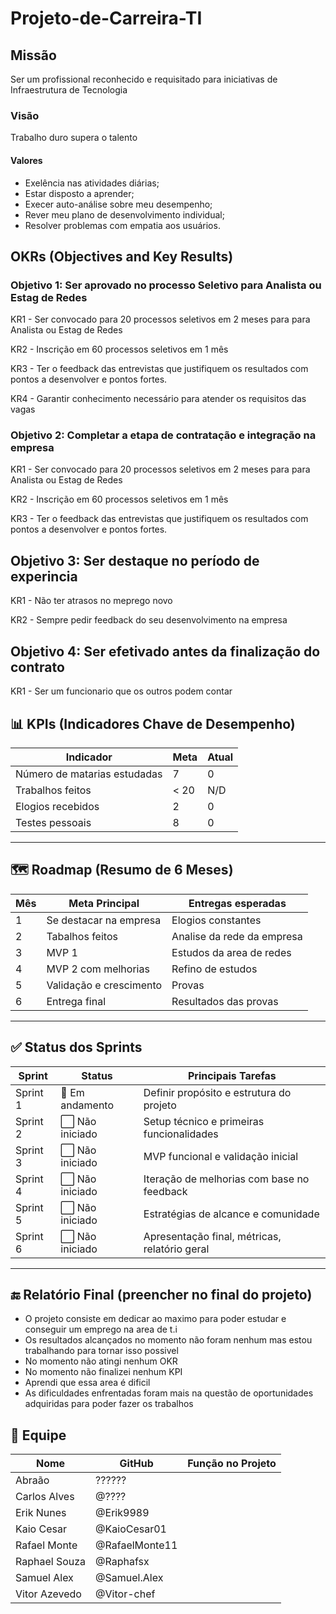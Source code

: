 # Projeto-de-Carreira-TI
## Missão
Ser um profissional reconhecido e requisitado para iniciativas de Infraestrutura de Tecnologia
### Visão
Trabalho duro supera o talento
#### Valores 
- Exelência nas atividades diárias;
- Estar disposto a aprender;
- Execer auto-análise sobre meu desempenho;
- Rever meu plano de desenvolvimento individual;
- Resolver problemas com empatia aos usuários.
## OKRs (Objectives and Key Results)

### Objetivo 1: Ser aprovado no processo Seletivo para Analista ou Estag de Redes

KR1 - Ser convocado para 20 processos seletivos em 2 meses para para Analista ou Estag de Redes

KR2 - Inscrição em 60 processos seletivos em 1 mês

KR3 - Ter o feedback das entrevistas que justifiquem os resultados com pontos a desenvolver e pontos fortes.

KR4 - Garantir conhecimento necessário para atender os requisitos das vagas

### Objetivo 2: Completar a etapa de contratação e integração na empresa

KR1 - Ser convocado para 20 processos seletivos em 2 meses para para Analista ou Estag de Redes

KR2 - Inscrição em 60 processos seletivos em 1 mês

KR3 - Ter o feedback das entrevistas que justifiquem os resultados com pontos a desenvolver e pontos fortes.

## Objetivo 3: Ser destaque no período de experincia
KR1 - Não ter atrasos no meprego novo

KR2 - Sempre pedir feedback do seu desenvolvimento na empresa

## Objetivo 4: Ser efetivado antes da finalização do contrato
KR1 - Ser um funcionario que os outros podem contar



## 📊 KPIs (Indicadores Chave de Desempenho)

| Indicador                | Meta          | Atual |
|--------------------------|---------------|--------|
| Número de matarias estudadas| 7           | 0      |
| Trabalhos feitos          | < 20          | N/D    |
| Elogios recebidos          | 2           | 0      |
| Testes pessoais     | 8                 | 0   |

---

## 🗺️ Roadmap (Resumo de 6 Meses)

| Mês | Meta Principal                         | Entregas esperadas                             |
|-----|-----------------------------------------|------------------------------------------------|
| 1   | Se destacar na empresa                    | Elogios constantes            |
| 2   | Tabalhos feitos                    | Analise da rede da empresa  |
| 3   | MVP 1                                   | Estudos da area de redes        |
| 4   | MVP 2 com melhorias                     | Refino de estudos                        |
| 5   | Validação e crescimento                 | Provas      |
| 6   | Entrega final            | Resultados das provas    |

---

## ✅ Status dos Sprints

| Sprint | Status | Principais Tarefas                                  |
|--------|--------|------------------------------------------------------|
| Sprint 1 | 🔄 Em andamento | Definir propósito e estrutura do projeto         |
| Sprint 2 | ⬜️ Não iniciado | Setup técnico e primeiras funcionalidades        |
| Sprint 3 | ⬜️ Não iniciado | MVP funcional e validação inicial               |
| Sprint 4 | ⬜️ Não iniciado | Iteração de melhorias com base no feedback      |
| Sprint 5 | ⬜️ Não iniciado | Estratégias de alcance e comunidade             |
| Sprint 6 | ⬜️ Não iniciado | Apresentação final, métricas, relatório geral   |

---

## 🔚 Relatório Final (preencher no final do projeto)

- O projeto consiste em dedicar ao maximo para poder estudar e conseguir um emprego na area de t.i
- Os resultados alcançados no momento não foram nenhum mas estou trabalhando para tornar isso possivel
- No momento não atingi nenhum OKR
- No momento não finalizei nenhum KPI
- Aprendi que essa area é dificil
- As dificuldades enfrentadas foram mais na questão de oportunidades adquiridas para poder fazer os trabalhos

## 👥 Equipe

| Nome | GitHub | Função no Projeto |
|------|--------|--------------------|
| Abraão | ?????? |
| Carlos Alves | @???? | 
| Erik Nunes | @Erik9989 | 
| Kaio Cesar | @KaioCesar01 |
| Rafael Monte | @RafaelMonte11 | 
| Raphael Souza | @Raphafsx |
| Samuel Alex | @Samuel.Alex |
| Vitor Azevedo | @Vitor-chef |
